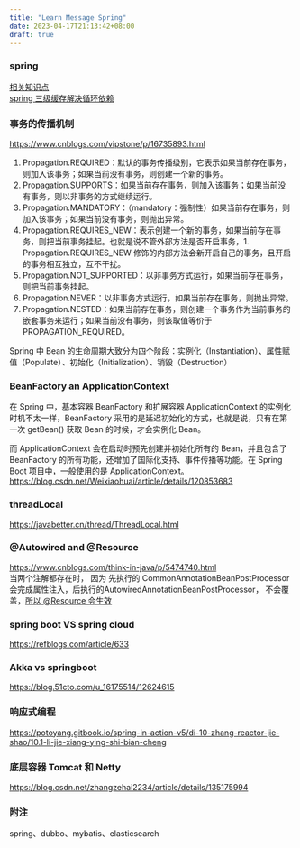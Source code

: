 ```yaml
---
title: "Learn Message Spring"
date: 2023-04-17T21:13:42+08:00
draft: true
---
```


### spring
[相关知识点](https://javabetter.cn/sidebar/sanfene/spring.html) <br>
[spring 三级缓存解决循环依赖](https://cloud.tencent.com/developer/article/1497692)

### 事务的传播机制
https://www.cnblogs.com/vipstone/p/16735893.html <br>
1. Propagation.REQUIRED：默认的事务传播级别，它表示如果当前存在事务，则加入该事务；如果当前没有事务，则创建一个新的事务。
1. Propagation.SUPPORTS：如果当前存在事务，则加入该事务；如果当前没有事务，则以非事务的方式继续运行。
1. Propagation.MANDATORY：（mandatory：强制性）如果当前存在事务，则加入该事务；如果当前没有事务，则抛出异常。
1. Propagation.REQUIRES_NEW：表示创建一个新的事务，如果当前存在事务，则把当前事务挂起。也就是说不管外部方法是否开启事务，1. Propagation.REQUIRES_NEW 修饰的内部方法会新开启自己的事务，且开启的事务相互独立，互不干扰。
1. Propagation.NOT_SUPPORTED：以非事务方式运行，如果当前存在事务，则把当前事务挂起。
1. Propagation.NEVER：以非事务方式运行，如果当前存在事务，则抛出异常。
1. Propagation.NESTED：如果当前存在事务，则创建一个事务作为当前事务的嵌套事务来运行；如果当前没有事务，则该取值等价于 PROPAGATION_REQUIRED。

Spring 中 Bean 的生命周期大致分为四个阶段：实例化（Instantiation）、属性赋值（Populate）、初始化（Initialization）、销毁（Destruction）

### BeanFactory an ApplicationContext
在 Spring 中，基本容器 BeanFactory 和扩展容器 ApplicationContext 的实例化时机不太一样，BeanFactory 采用的是延迟初始化的方式，也就是说，只有在第一次 getBean() 获取 Bean 的时候，才会实例化 Bean。

而 ApplicationContext 会在启动时预先创建并初始化所有的 Bean，并且包含了 BeanFactory 的所有功能，还增加了国际化支持、事件传播等功能。在 Spring Boot 项目中，一般使用的是 ApplicationContext。 <br>
https://blog.csdn.net/Weixiaohuai/article/details/120853683

### threadLocal
https://javabetter.cn/thread/ThreadLocal.html

### @Autowired and @Resource
https://www.cnblogs.com/think-in-java/p/5474740.html <br>
当两个注解都存在时， 因为 先执行的 CommonAnnotationBeanPostProcessor会完成属性注入，后执行的AutowiredAnnotationBeanPostProcessor， 不会覆盖，[所以 @Resource 会生效](https://www.cnblogs.com/ibigboy/p/16501592.html)

### spring boot  VS  spring cloud  
https://refblogs.com/article/633 <br>

### Akka vs springboot
https://blog.51cto.com/u_16175514/12624615 <br>

### 响应式编程
https://potoyang.gitbook.io/spring-in-action-v5/di-10-zhang-reactor-jie-shao/10.1-li-jie-xiang-ying-shi-bian-cheng

### 底层容器 Tomcat 和 Netty
https://blog.csdn.net/zhangzehai2234/article/details/135175994 <br>


### 附注
spring、dubbo、mybatis、elasticsearch

